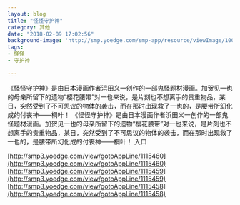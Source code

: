 ```yaml
---
layout: blog
title: "怪怪守护神"
category: 其他
date: "2018-02-09 17:02:56"
background-image: 'http://smp.yoedge.com/smp-app/resource/viewImage/1000949appline.png'
tags:
- 怪怪
- 守护神

---
```

《怪怪守护神》是由日本漫画作者浜田义一创作的一部鬼怪题材漫画。加贺见一也的母亲所留下的遗物“樱花腰带”对一也来说，是片刻也不想离手的贵重物品，某日，突然受到了不可思议的物体的袭击，而在那时出现救了一也的，是腰带所幻化成的付丧神——桐叶！
《怪怪守护神》是由日本漫画作者浜田义一创作的一部鬼怪题材漫画。加贺见一也的母亲所留下的遗物“樱花腰带”对一也来说，是片刻也不想离手的贵重物品，某日，突然受到了不可思议的物体的袭击，而在那时出现救了一也的，是腰带所幻化成的付丧神——桐叶！
入口

[http://smp3.yoedge.com/view/gotoAppLine/1115460](http://smp3.yoedge.com/view/gotoAppLine/1115460)
[http://smp3.yoedge.com/view/gotoAppLine/1115459](http://smp3.yoedge.com/view/gotoAppLine/1115459)
[http://smp3.yoedge.com/view/gotoAppLine/1115458](http://smp3.yoedge.com/view/gotoAppLine/1115458)

        
